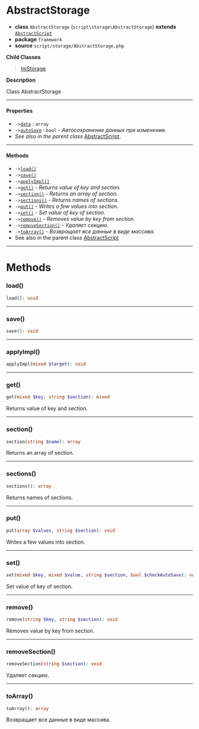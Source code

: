 # AbstractStorage

- **class** `AbstractStorage` (`script\storage\AbstractStorage`) **extends** [`AbstractScript`](https://github.com/jphp-compiler/develnext/blob/master/dn-app-framework/api-docs/classes/php/gui/framework/AbstractScript.md)
- **package** `framework`
- **source** `script/storage/AbstractStorage.php`

**Child Classes**

> [IniStorage](https://github.com/jphp-compiler/develnext/blob/master/dn-app-framework/api-docs/classes/script/storage/IniStorage.md)

**Description**

Class AbstractStorage

---

#### Properties

- `->`[`data`](#prop-data) : `array`
- `->`[`autoSave`](#prop-autosave) : `bool` - _Автосохранение данных при изменении._
- *See also in the parent class* [AbstractScript](https://github.com/jphp-compiler/develnext/blob/master/dn-app-framework/api-docs/classes/php/gui/framework/AbstractScript.md).

---

#### Methods

- `->`[`load()`](#method-load)
- `->`[`save()`](#method-save)
- `->`[`applyImpl()`](#method-applyimpl)
- `->`[`get()`](#method-get) - _Returns value of key and section._
- `->`[`section()`](#method-section) - _Returns an array of section._
- `->`[`sections()`](#method-sections) - _Returns names of sections._
- `->`[`put()`](#method-put) - _Writes a few values into section._
- `->`[`set()`](#method-set) - _Set value of key of section._
- `->`[`remove()`](#method-remove) - _Removes value by key from section._
- `->`[`removeSection()`](#method-removesection) - _Удаляет секцию._
- `->`[`toArray()`](#method-toarray) - _Возвращает все данные в виде массива._
- See also in the parent class [AbstractScript](https://github.com/jphp-compiler/develnext/blob/master/dn-app-framework/api-docs/classes/php/gui/framework/AbstractScript.md)

---
# Methods

<a name="method-load"></a>

### load()
```php
load(): void
```

---

<a name="method-save"></a>

### save()
```php
save(): void
```

---

<a name="method-applyimpl"></a>

### applyImpl()
```php
applyImpl(mixed $target): void
```

---

<a name="method-get"></a>

### get()
```php
get(mixed $key, string $section): mixed
```
Returns value of key and section.

---

<a name="method-section"></a>

### section()
```php
section(string $name): array
```
Returns an array of section.

---

<a name="method-sections"></a>

### sections()
```php
sections(): array
```
Returns names of sections.

---

<a name="method-put"></a>

### put()
```php
put(array $values, string $section): void
```
Writes a few values into section.

---

<a name="method-set"></a>

### set()
```php
set(mixed $key, mixed $value, string $section, bool $checkAutoSave): void
```
Set value of key of section.

---

<a name="method-remove"></a>

### remove()
```php
remove(string $key, string $section): void
```
Removes value by key from section.

---

<a name="method-removesection"></a>

### removeSection()
```php
removeSection(string $section): void
```
Удаляет секцию.

---

<a name="method-toarray"></a>

### toArray()
```php
toArray(): array
```
Возвращает все данные в виде массива.